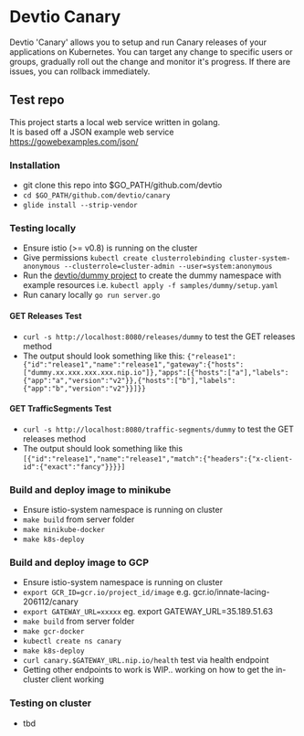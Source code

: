 # Devtio Canary #

Devtio 'Canary' allows you to setup and run Canary releases of your applications on Kubernetes.
You can target any change to specific users or groups, gradually roll out the change and monitor it's progress. If there are issues, you can rollback immediately.

## Test repo ##

This project starts a local web service written in golang.  
It is based off a JSON example web service https://gowebexamples.com/json/

### Installation ###

- git clone this repo into $GO_PATH/github.com/devtio
- `cd $GO_PATH/github.com/devtio/canary`
- `glide install --strip-vendor`

### Testing locally ###
- Ensure istio (>= v0.8) is running on the cluster
- Give permissions `kubectl create clusterrolebinding cluster-system-anonymous --clusterrole=cluster-admin --user=system:anonymous`
- Run the [devtio/dummy project](https://github.com/devtio/dummy) to create the dummy namespace with example resources i.e. `kubectl apply -f samples/dummy/setup.yaml`
- Run canary locally `go run server.go`

#### GET Releases Test
- `curl -s http://localhost:8080/releases/dummy` to test the GET releases method
- The output should look something like this: `{"release1":{"id":"release1","name":"release1","gateway":{"hosts":["dummy.xx.xxx.xxx.xxx.nip.io"]},"apps":[{"hosts":["a"],"labels":{"app":"a","version":"v2"}},{"hosts":["b"],"labels":{"app":"b","version":"v2"}}]}}`

#### GET TrafficSegments Test
- `curl -s http://localhost:8080/traffic-segments/dummy` to test the GET releases method
- The output should look something like this `[{"id":"release1","name":"release1","match":{"headers":{"x-client-id":{"exact":"fancy"}}}}]`

### Build and deploy image to minikube ###
- Ensure istio-system namespace is running on cluster
- `make build` from server folder
- `make minikube-docker` 
- `make k8s-deploy`

### Build and deploy image to GCP ###
- Ensure istio-system namespace is running on cluster
- `export GCR_ID=gcr.io/project_id/image` e.g. gcr.io/innate-lacing-206112/canary
- `export GATEWAY_URL=xxxxx` eg. export GATEWAY_URL=35.189.51.63
- `make build` from server folder
- `make gcr-docker` 
- `kubectl create ns canary`
- `make k8s-deploy`
- `curl canary.$GATEWAY_URL.nip.io/health` test via health endpoint
- Getting other endpoints to work is WIP.. working on how to get the in-cluster client working


### Testing on cluster ###
- tbd 
